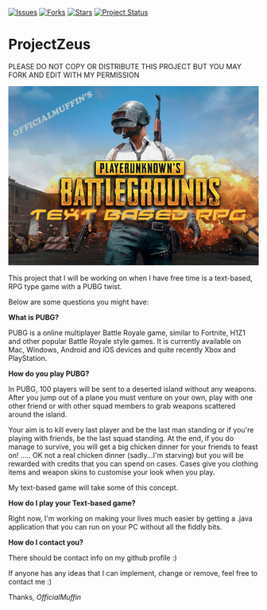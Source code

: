 [![Issues](https://img.shields.io/github/issues/OfficialMuffin/ProjectZeus.svg)](https://shields.io/#/)
[![Forks](https://img.shields.io/github/forks/OfficialMuffin/ProjectZeus.svg)](https://shields.io/#/)
[![Stars](https://img.shields.io/github/stars/OfficialMuffin/ProjectZeus.svg)](https://shields.io/#/)
[![Project Status](https://img.shields.io/badge/project%20status-Work_in_Progress-yellow.svg)](https://shields.io/#/)

# ProjectZeus

PLEASE DO NOT COPY OR DISTRIBUTE THIS PROJECT BUT YOU MAY FORK AND EDIT WITH MY PERMISSION

![PUBG Image](img/PUBG700x500.png)

This project that I will be working on when I have free time is a text-based, RPG type game with a PUBG twist.

Below are some questions you might have:

**What is PUBG?**

PUBG is a online multiplayer Battle Royale game, similar to Fortnite, H1Z1 and other popular Battle Royale style games. It is currently available on Mac, Windows, Android and iOS devices and quite recently Xbox and PlayStation.

**How do you play PUBG?**

In PUBG, 100 players will be sent to a deserted island without any weapons. After you jump out of a plane you must venture on your own, play with one other friend or with other squad members to grab weapons scattered around the island.

Your aim is to kill every last player and be the last man standing or if you're playing with friends, be the last squad standing. At the end, if you do manage to survive, you will get a big chicken dinner for your friends to feast on! ..... OK not a real chicken dinner (sadly...I'm starving) but you will be rewarded with credits that you can spend on cases. Cases give you clothing items and weapon skins to customise your look when you play.

My text-based game will take some of this concept.

**How do I play your Text-based game?**

Right now, I'm working on making your lives much easier by getting a .java application that you can run on your PC without all the fiddly bits.

**How do I contact you?**

There should be contact info on my github profile :)

If anyone has any ideas that I can implement, change or remove, feel free to contact me :)

Thanks, *OfficialMuffin*
